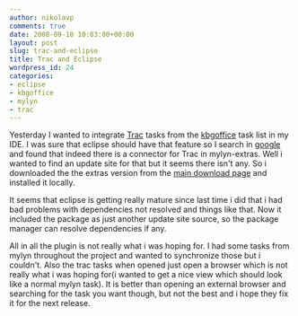 ```yaml
---
author: nikolavp
comments: true
date: 2008-09-18 10:03:00+00:00
layout: post
slug: trac-and-eclipse
title: Trac and Eclipse
wordpress_id: 24
categories:
- eclipse
- kbgoffice
- mylyn
- trac
---
```


Yesterday I wanted to integrate [Trac](http://trac.edgewall.org/) tasks from the [kbgoffice](http://trac.assembla.com/kbgoffice/report/1) task list in my IDE. I was sure that eclipse should have that feature so I search in [google](http://google.com/) and found that indeed there is a connector for Trac in mylyn-extras. Well i wanted to find an update site for that but it seems there isn't any. So i downloaded the the extras version from the [main download page](http://www.eclipse.org/mylyn/downloads/) and installed it locally.

It seems that eclipse is getting really mature since last time i did that i had bad problems with dependencies not resolved and things like that. Now it included the package as just another update site source, so the package manager can resolve dependencies if any.

All in all the plugin is not really what i was hoping for. I had some tasks from mylyn throughout the project and wanted to synchronize those but i couldn't. Also the trac tasks when opened just open a browser which is not really what i was hoping for(i wanted to get a nice view which should look like a normal mylyn task). It is better than opening an external browser and searching for the task you want though, but not the best and i hope they fix it for the next release.
